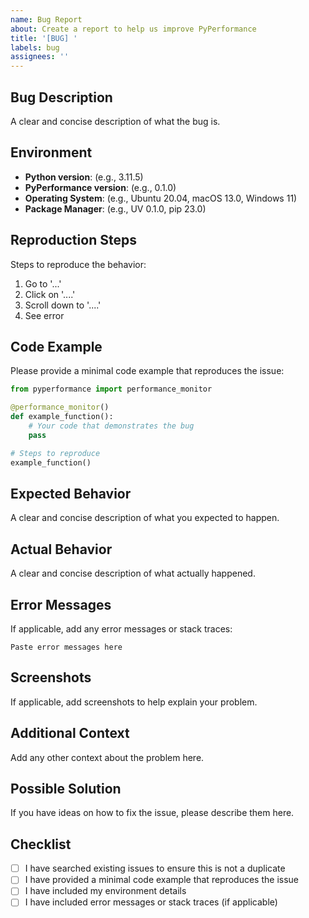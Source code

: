 ```yaml
---
name: Bug Report
about: Create a report to help us improve PyPerformance
title: '[BUG] '
labels: bug
assignees: ''
---
```


## Bug Description

A clear and concise description of what the bug is.

## Environment

- **Python version**: (e.g., 3.11.5)
- **PyPerformance version**: (e.g., 0.1.0)
- **Operating System**: (e.g., Ubuntu 20.04, macOS 13.0, Windows 11)
- **Package Manager**: (e.g., UV 0.1.0, pip 23.0)

## Reproduction Steps

Steps to reproduce the behavior:

1. Go to '...'
2. Click on '....'
3. Scroll down to '....'
4. See error

## Code Example

Please provide a minimal code example that reproduces the issue:

```python
from pyperformance import performance_monitor

@performance_monitor()
def example_function():
    # Your code that demonstrates the bug
    pass

# Steps to reproduce
example_function()
```

## Expected Behavior

A clear and concise description of what you expected to happen.

## Actual Behavior

A clear and concise description of what actually happened.

## Error Messages

If applicable, add any error messages or stack traces:

```
Paste error messages here
```

## Screenshots

If applicable, add screenshots to help explain your problem.

## Additional Context

Add any other context about the problem here.

## Possible Solution

If you have ideas on how to fix the issue, please describe them here.

## Checklist

- [ ] I have searched existing issues to ensure this is not a duplicate
- [ ] I have provided a minimal code example that reproduces the issue
- [ ] I have included my environment details
- [ ] I have included error messages or stack traces (if applicable)
